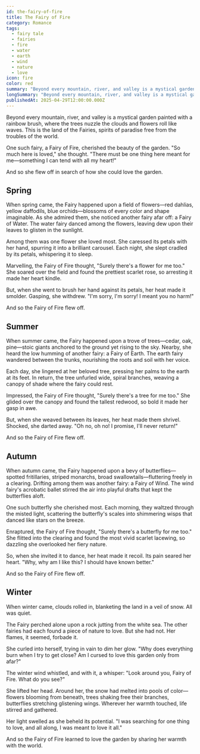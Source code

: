 ```yaml
---
id: the-fairy-of-fire
title: The Fairy of Fire
category: Romance
tags:
  - fairy tale
  - fairies
  - fire
  - water
  - earth
  - wind
  - nature
  - love
icon: fire
color: red
summary: "Beyond every mountain, river, and valley is a mystical garden. A certain curious fairy searches this garden for love."
longSummary: "Beyond every mountain, river, and valley is a mystical garden painted with a rainbow brush, where the trees nuzzle the clouds and flowers roll like waves. A certain curious fairy searches this garden for love."
publishedAt: 2025-04-29T12:00:00.000Z
---
```


Beyond every mountain, river, and valley is a mystical garden painted with a rainbow brush, where the trees nuzzle the clouds and flowers roll like waves. This is the land of the Fairies, spirits of paradise free from the troubles of the world.

One such fairy, a Fairy of Fire, cherished the beauty of the garden. "So much here is loved," she thought. "There must be one thing here meant for me—something I can tend with all my heart!"

And so she flew off in search of how she could love the garden.

## Spring

When spring came, the Fairy happened upon a field of flowers—red dahlias, yellow daffodils, blue orchids—blossoms of every color and shape imaginable. As she admired them, she noticed another fairy afar off: a Fairy of Water. The water fairy danced among the flowers, leaving dew upon their leaves to glisten in the sunlight.

Among them was one flower she loved most. She caressed its petals with her hand, spurring it into a brilliant carousel. Each night, she slept cradled by its petals, whispering it to sleep.

Marvelling, the Fairy of Fire thought, "Surely there's a flower for me too." She soared over the field and found the prettiest scarlet rose, so arresting it made her heart kindle.

But, when she went to brush her hand against its petals, her heat made it smolder. Gasping, she withdrew. "I'm sorry, I'm sorry! I meant you no harm!"

And so the Fairy of Fire flew off.

## Summer

When summer came, the Fairy happened upon a trove of trees—cedar, oak, pine—stoic giants anchored to the ground yet rising to the sky. Nearby, she heard the low humming of another fairy: a Fairy of Earth. The earth fairy wandered between the trunks, nourishing the roots and soil with her voice.

Each day, she lingered at her beloved tree, pressing her palms to the earth at its feet. In return, the tree unfurled wide, spiral branches, weaving a canopy of shade where the fairy could rest.

Impressed, the Fairy of Fire thought, "Surely there's a tree for me too." She glided over the canopy and found the tallest redwood, so bold it made her gasp in awe.

But, when she weaved between its leaves, her heat made them shrivel. Shocked, she darted away. "Oh no, oh no! I promise, I'll never return!"

And so the Fairy of Fire flew off.

## Autumn

When autumn came, the Fairy happened upon a bevy of butterflies—spotted fritillaries, striped monarchs, broad swallowtails—fluttering freely in a clearing. Drifting among them was another fairy: a Fairy of Wind. The wind fairy's acrobatic ballet stirred the air into playful drafts that kept the butterflies aloft.

One such butterfly she cherished most. Each morning, they waltzed through the misted light, scattering the butterfly's scales into shimmering wisps that danced like stars on the breeze.

Enraptured, the Fairy of Fire thought, "Surely there's a butterfly for me too." She flitted into the clearing and found the most vivid scarlet lacewing, so dazzling she overlooked her fiery nature.

So, when she invited it to dance, her heat made it recoil. Its pain seared her heart. "Why, why am I like this? I should have known better."

And so the Fairy of Fire flew off.

## Winter

When winter came, clouds rolled in, blanketing the land in a veil of snow. All was quiet.

The Fairy perched alone upon a rock jutting from the white sea. The other fairies had each found a piece of nature to love. But she had not. Her flames, it seemed, forbade it.

She curled into herself, trying in vain to dim her glow. "Why does everything burn when I try to get close? Am I cursed to love this garden only from afar?"

The winter wind whistled, and with it, a whisper: "Look around you, Fairy of Fire. What do you see?"

She lifted her head. Around her, the snow had melted into pools of color—flowers blooming from beneath, trees shaking free their branches, butterflies stretching glistening wings. Wherever her warmth touched, life stirred and gathered.

Her light swelled as she beheld its potential. "I was searching for one thing to love, and all along, I was meant to love it all."

And so the Fairy of Fire learned to love the garden by sharing her warmth with the world.
